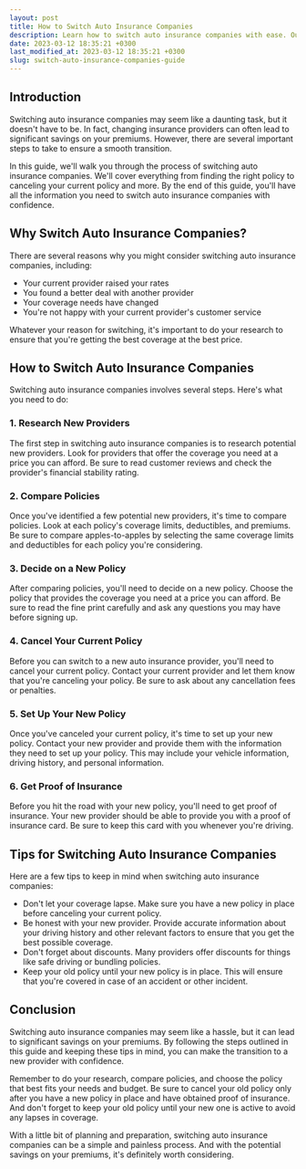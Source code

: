 ```yaml
---
layout: post
title: How to Switch Auto Insurance Companies
description: Learn how to switch auto insurance companies with ease. Our guide will help you navigate the process, including finding the right policy, canceling your current policy, and more.
date: 2023-03-12 18:35:21 +0300
last_modified_at: 2023-03-12 18:35:21 +0300
slug: switch-auto-insurance-companies-guide
---
```

## Introduction

Switching auto insurance companies may seem like a daunting task, but it doesn't have to be. In fact, changing insurance providers can often lead to significant savings on your premiums. However, there are several important steps to take to ensure a smooth transition.

In this guide, we'll walk you through the process of switching auto insurance companies. We'll cover everything from finding the right policy to canceling your current policy and more. By the end of this guide, you'll have all the information you need to switch auto insurance companies with confidence.

## Why Switch Auto Insurance Companies?

There are several reasons why you might consider switching auto insurance companies, including:

* Your current provider raised your rates
* You found a better deal with another provider
* Your coverage needs have changed
* You're not happy with your current provider's customer service

Whatever your reason for switching, it's important to do your research to ensure that you're getting the best coverage at the best price.

## How to Switch Auto Insurance Companies

Switching auto insurance companies involves several steps. Here's what you need to do:

### 1\. Research New Providers

The first step in switching auto insurance companies is to research potential new providers. Look for providers that offer the coverage you need at a price you can afford. Be sure to read customer reviews and check the provider's financial stability rating.

### 2\. Compare Policies

Once you've identified a few potential new providers, it's time to compare policies. Look at each policy's coverage limits, deductibles, and premiums. Be sure to compare apples-to-apples by selecting the same coverage limits and deductibles for each policy you're considering.

### 3\. Decide on a New Policy

After comparing policies, you'll need to decide on a new policy. Choose the policy that provides the coverage you need at a price you can afford. Be sure to read the fine print carefully and ask any questions you may have before signing up.

### 4\. Cancel Your Current Policy

Before you can switch to a new auto insurance provider, you'll need to cancel your current policy. Contact your current provider and let them know that you're canceling your policy. Be sure to ask about any cancellation fees or penalties.

### 5\. Set Up Your New Policy

Once you've canceled your current policy, it's time to set up your new policy. Contact your new provider and provide them with the information they need to set up your policy. This may include your vehicle information, driving history, and personal information.

### 6\. Get Proof of Insurance

Before you hit the road with your new policy, you'll need to get proof of insurance. Your new provider should be able to provide you with a proof of insurance card. Be sure to keep this card with you whenever you're driving.

## Tips for Switching Auto Insurance Companies

Here are a few tips to keep in mind when switching auto insurance companies:

* Don't let your coverage lapse. Make sure you have a new policy in place before canceling your current policy.
* Be honest with your new provider. Provide accurate information about your driving history and other relevant factors to ensure that you get the best possible coverage.
* Don't forget about discounts. Many providers offer discounts for things like safe driving or bundling policies.
* Keep your old policy until your new policy is in place. This will ensure that you're covered in case of an accident or other incident.

## Conclusion

Switching auto insurance companies may seem like a hassle, but it can lead to significant savings on your premiums. By following the steps outlined in this guide and keeping these tips in mind, you can make the transition to a new provider with confidence.

Remember to do your research, compare policies, and choose the policy that best fits your needs and budget. Be sure to cancel your old policy only after you have a new policy in place and have obtained proof of insurance. And don't forget to keep your old policy until your new one is active to avoid any lapses in coverage.

With a little bit of planning and preparation, switching auto insurance companies can be a simple and painless process. And with the potential savings on your premiums, it's definitely worth considering.